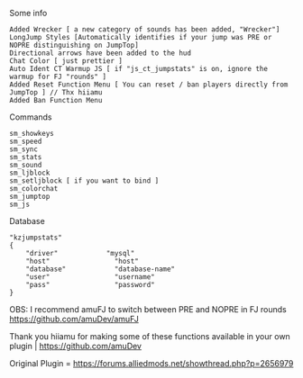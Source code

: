 
Some info

    Added Wrecker [ a new category of sounds has been added, "Wrecker"]
    LongJump Styles [Automatically identifies if your jump was PRE or NOPRE distinguishing on JumpTop]
    Directional arrows have been added to the hud
    Chat Color [ just prettier ] 
    Auto Ident CT Warmup JS [ if "js_ct_jumpstats" is on, ignore the warmup for FJ "rounds" ]
    Added Reset Function Menu [ You can reset / ban players directly from JumpTop ] // Thx hiiamu
    Added Ban Function Menu
   

Commands

    sm_showkeys
    sm_speed
    sm_sync
    sm_stats
    sm_sound
    sm_ljblock
    sm_setljblock [ if you want to bind ] 
    sm_colorchat
    sm_jumptop
    sm_js


Database

    "kzjumpstats"
    {
        "driver"            "mysql"
        "host"                "host"
        "database"            "database-name"
        "user"                "username"
        "pass"                "password"
    }


OBS: I recommend amuFJ to switch between PRE and NOPRE in FJ rounds
https://github.com/amuDev/amuFJ


Thank you hiiamu for making some of these functions available in your own plugin   |    https://github.com/amuDev

Original Plugin = https://forums.alliedmods.net/showthread.php?p=2656979
